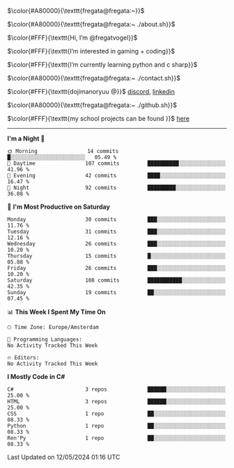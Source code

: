 $\color{#A80000}{\texttt{fregata@fregata:~}}$

$\color{#A80000}{\texttt{fregata@fregata:~ ./about.sh}}$

$\color{#FFF}{\texttt{Hi, I’m @fregatvogel}}$

$\color{#FFF}{\texttt{I’m interested in gaming + coding}}$

$\color{#FFF}{\texttt{I’m currently learning python and c sharp}}$

$\color{#A80000}{\texttt{fregata@fregata:~ ./contact.sh}}$ 

$\color{#FFF}{\texttt{dojimanoryuu @}}$ [discord](https://discord.com), [linkedin](https://www.linkedin.com/in/sonprakiki/)

$\color{#A80000}{\texttt{fregata@fregata:~ ./github.sh}}$

$\color{#FFF}{\texttt{my school projects can be found }}$ [here](https://github.com/0974201)

<!---
thunderedge/thunderedge is a ✨ special ✨ repository because its `README.md` (this file) appears on your GitHub profile.
You can click the Preview link to take a look at your changes.
--->
----
<!--START_SECTION:waka-->
**I'm a Night 🦉** 

```text
🌞 Morning                14 commits          █░░░░░░░░░░░░░░░░░░░░░░░░   05.49 % 
🌆 Daytime                107 commits         ██████████░░░░░░░░░░░░░░░   41.96 % 
🌃 Evening                42 commits          ████░░░░░░░░░░░░░░░░░░░░░   16.47 % 
🌙 Night                  92 commits          █████████░░░░░░░░░░░░░░░░   36.08 % 
```
📅 **I'm Most Productive on Saturday** 

```text
Monday                   30 commits          ███░░░░░░░░░░░░░░░░░░░░░░   11.76 % 
Tuesday                  31 commits          ███░░░░░░░░░░░░░░░░░░░░░░   12.16 % 
Wednesday                26 commits          ███░░░░░░░░░░░░░░░░░░░░░░   10.20 % 
Thursday                 15 commits          █░░░░░░░░░░░░░░░░░░░░░░░░   05.88 % 
Friday                   26 commits          ███░░░░░░░░░░░░░░░░░░░░░░   10.20 % 
Saturday                 108 commits         ███████████░░░░░░░░░░░░░░   42.35 % 
Sunday                   19 commits          ██░░░░░░░░░░░░░░░░░░░░░░░   07.45 % 
```


📊 **This Week I Spent My Time On** 

```text
🕑︎ Time Zone: Europe/Amsterdam

💬 Programming Languages: 
No Activity Tracked This Week

🔥 Editors: 
No Activity Tracked This Week
```

**I Mostly Code in C#** 

```text
C#                       3 repos             ██████░░░░░░░░░░░░░░░░░░░   25.00 % 
HTML                     3 repos             ██████░░░░░░░░░░░░░░░░░░░   25.00 % 
CSS                      1 repo              ██░░░░░░░░░░░░░░░░░░░░░░░   08.33 % 
Python                   1 repo              ██░░░░░░░░░░░░░░░░░░░░░░░   08.33 % 
Ren'Py                   1 repo              ██░░░░░░░░░░░░░░░░░░░░░░░   08.33 % 
```




 Last Updated on 12/05/2024 01:16 UTC
<!--END_SECTION:waka-->

